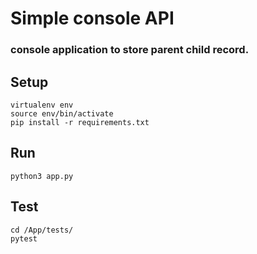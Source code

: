 # Simple console API

### console application to store parent child record.

## Setup

```
virtualenv env
source env/bin/activate
pip install -r requirements.txt
```
## Run
```
python3 app.py
```

## Test
```
cd /App/tests/
pytest
```
